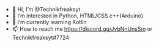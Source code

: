 - 👋 Hi, I’m @Technikfreaksyt
- 👀 I’m interested in Python, HTML/CSS c++(Arduino)
- 🌱 I’m currently learning Kotlin
- 📫 How to reach me  https://discord.gg/JvbNnUnsSm or Technikfreaksyt#7724

